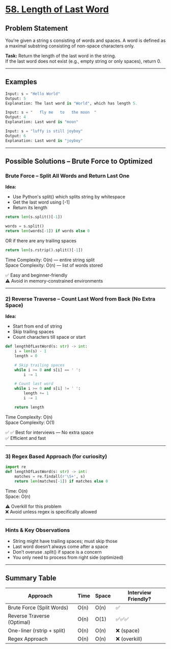 # [58. Length of Last Word](https://leetcode.com/problems/length-of-last-word/description/?envType=problem-list-v2&envId=string)

## Problem Statement
You're given a string s consisting of words and spaces. A word is defined as a maximal substring consisting of non-space characters only.  

**Task:** Return the length of the last word in the string.  
If the last word does not exist (e.g., empty string or only spaces), return 0.

---

## Examples

```python
Input: s = "Hello World"
Output: 5
Explanation: The last word is "World", which has length 5.
```

```python
Input: s = "   fly me   to   the moon  "
Output: 4
Explanation: Last word is "moon"
```

```python
Input: s = "luffy is still joyboy"
Output: 6
Explanation: Last word is "joyboy"
```

---

## Possible Solutions – Brute Force to Optimized

### Brute Force – Split All Words and Return Last One
**Idea:**
- Use Python's split() which splits string by whitespace
- Get the last word using [-1]
- Return its length

```python
return len(s.split()[-1])
```
```python
words = s.split()
return len(words[-1]) if words else 0
```
OR if there are any trailing spaces
```python
return len(s.rstrip().split()[-1])
```
Time Complexity: O(n) — entire string split  
Space Complexity: O(n) — list of words stored  

✅ Easy and beginner-friendly  
⚠️ Avoid in memory-constrained environments  

---

### 2) Reverse Traverse – Count Last Word from Back (No Extra Space)
**Idea:**
- Start from end of string
- Skip trailing spaces
- Count characters till space or start

```python
def lengthOfLastWord(s: str) -> int:
    i = len(s) - 1
    length = 0

    # Skip trailing spaces
    while i >= 0 and s[i] == ' ':
        i -= 1

    # Count last word
    while i >= 0 and s[i] != ' ':
        length += 1
        i -= 1

    return length
```
Time Complexity: O(n)  
Space Complexity: O(1)  

✅ ✅ Best for interviews — No extra space  
✅ Efficient and fast  

---

### 3) Regex Based Approach (for curiosity)
```python
import re
def lengthOfLastWord(s: str) -> int:
    matches = re.findall(r'\S+', s)
    return len(matches[-1]) if matches else 0
```
Time: O(n)  
Space: O(n)  

⚠️ Overkill for this problem  
❌ Avoid unless regex is specifically allowed  

---

### Hints & Key Observations
- String might have trailing spaces; must skip those
- Last word doesn’t always come after a space
- Don’t overuse .split() if space is a concern
- You only need to process from right side (optimized)

---

## Summary Table

| Approach                   | Time | Space | Interview Friendly? |
| -------------------------- | ---- | ----- | ------------------- |
| Brute Force (Split Words)  | O(n) | O(n)  | ✅                   |
| Reverse Traverse (Optimal) | O(n) | O(1)  | ✅✅✅                 |
| One-liner (rstrip + split) | O(n) | O(n)  | ❌ (space)           |
| Regex Approach             | O(n) | O(n)  | ❌ (overkill)        |
